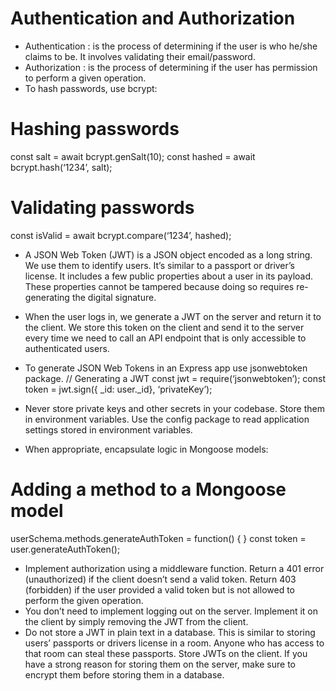 # Authentication and Authorization

- Authentication :
  is the process of determining if the user is who he/she claims to 
be. It involves validating their email/password.
- Authorization :
  is the process of determining if the user has permission to perform 
a given operation.
- To hash passwords, use bcrypt:
# Hashing passwords
const salt = await bcrypt.genSalt(10);
const hashed = await bcrypt.hash(‘1234’, salt);
# Validating passwords
const isValid = await bcrypt.compare(‘1234’, hashed);

- A JSON Web Token (JWT) is a JSON object encoded as a long string. We use 
them to identify users. It’s similar to a passport or driver’s license. It includes a 
few public properties about a user in its payload. These properties cannot be 
tampered because doing so requires re-generating the digital signature. 
- When the user logs in, we generate a JWT on the server and return it to the 
client. We store this token on the client and send it to the server every time we 
need to call an API endpoint that is only accessible to authenticated users.
- To generate JSON Web Tokens in an Express app use jsonwebtoken package. 
// Generating a JWT 
const jwt = require(‘jsonwebtoken’);
const token = jwt.sign({ _id: user._id}, ‘privateKey’);
- Never store private keys and other secrets in your codebase. Store them in 
environment variables. Use the config package to read application settings 
stored in environment variables. 

- When appropriate, encapsulate logic in Mongoose models: 
# Adding a method to a Mongoose model
userSchema.methods.generateAuthToken = function() { 
} 
const token = user.generateAuthToken();
- Implement authorization using a middleware function. Return a 401 error 
(unauthorized) if the client doesn’t send a valid token. Return 403 (forbidden) if 
the user provided a valid token but is not allowed to perform the given operation.
- You don’t need to implement logging out on the server. Implement it on the client 
by simply removing the JWT from the client. 
- Do not store a JWT in plain text in a database. This is similar to storing users’ 
passports or drivers license in a room. Anyone who has access to that room can 
steal these passports. Store JWTs on the client. If you have a strong reason for 
storing them on the server, make sure to encrypt them before storing them in a 
database.